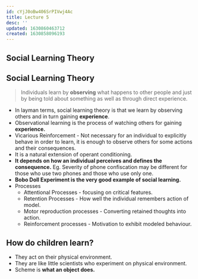 ```yaml
---
id: cYjJ0oBw406SrPIVwj4Ac
title: Lecture 5
desc: ''
updated: 1630860463712
created: 1630858096193
---
```



## Social Learning Theory

## Social Learning Theory

> Individuals learn by **observing** what happens to other people and just by being told about something as well as through direct experience.

- In layman terms, social learning theory is that we learn by observing others and in turn gaining **experience**.
- Observational learning is the process of watching others for gaining **experience.**
- Vicarious Reinforcement - Not necessary for an individual to explicitly behave in order to learn, it is enough to observe others for some actions and their consequences.
- It is a natural extension of operant conditioning.
- **It depends on how an individual perceives and defines the consequence.** Eg. Severity of phone confiscation may be different for those who use two phones and those who use only one.
- **Bobo Doll Experiment is the very good example of social learning.**
- Processes
  - Attentional Processes - focusing on critical features.
  - Retention Processes - How well the individual remembers action of model.
  - Motor reproduction processes - Converting retained thoughts into action.
  - Reinforcement processes - Motivation to exhibit modeled behaviour.

## How do children learn?

- They act on their physical environment.
- They are like little scientists who experiment on physical environment.
- Scheme is **what an object does.**

